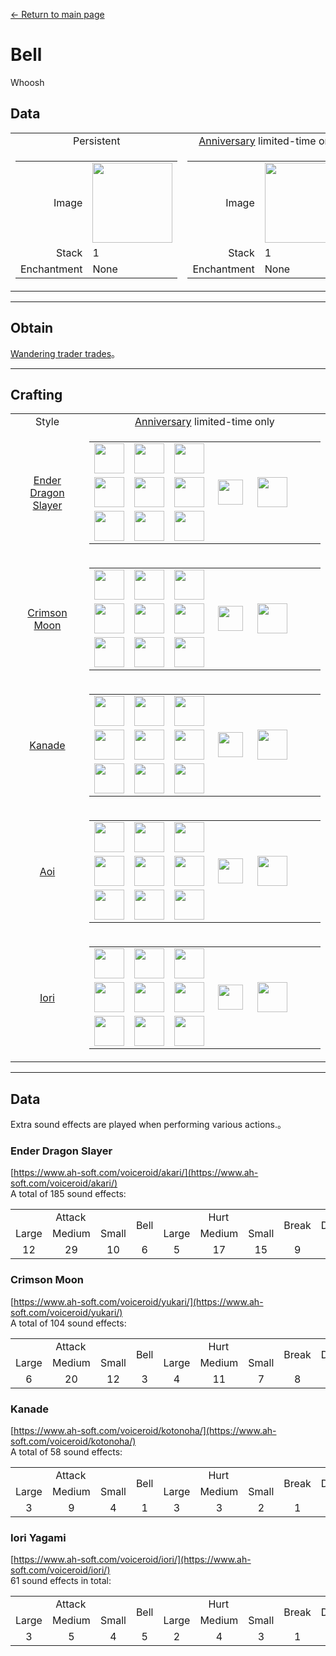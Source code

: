 [← Return to main page](../)
# Bell
Whoosh

## Data
<table>
    <tr>
        <td align="center">Persistent</td>
        <td align="center"><a href="../feature/anniversary.md">Anniversary</a> limited-time only</td>
    </tr>
    <tr>
        <td>
            <table>
                <tr><td align="end">Image</td><td><img src="https://i.imgur.com/V0CIsFZ.png" width="128"/></td></tr>
                <tr><td align="end">Stack</td><td>1</td></tr>
                <tr><td align="end">Enchantment</td><td>None</td></tr>
            </table>
        </td>
        <td>
            <table>
                <tr><td align="end">Image</td><td><img src="https://i.imgur.com/GcZe1DG.png" width="128"/></td></tr>
                <tr><td align="end">Stack</td><td>1</td></tr>
                <tr><td align="end">Enchantment</td><td>None</td></tr>
            </table>
        </td>
    </tr>
</table>

---

## Obtain
[Wandering trader trades](../feature/enhanced_wandering_trader.md)。

---

## Crafting
<table>
    <tr>
        <td align="center">Style</td>
        <td align="center"><a href="../feature/anniversary.md">Anniversary</a> limited-time only</td>
    </tr>
    <tr>
        <td align="center"><a href="#Ender Dragon Slayer">Ender Dragon Slayer</a></td>
        <td>
            <table>
                <tr><td><img src="https://i.imgur.com/For9m4S.png" width="48"/></td><td><img src="https://i.imgur.com/Nz7hGwj.png" width="48"/></td><td><img src="https://i.imgur.com/For9m4S.png" width="48"/></td><td colspan="3"></td></tr>
                <tr><td><img src="https://i.imgur.com/Nz7hGwj.png" width="48"/></td><td><img src="https://i.imgur.com/wl43BjZ.png" width="48"/></td><td><img src="https://i.imgur.com/Nz7hGwj.png" width="48"/></td><td width="70" align="center"><img src="https://i.imgur.com/VE0KqIE.png" width="40"/></td><td><img src="https://i.imgur.com/GcZe1DG.png" width="48"/></td><td width="70"></td></tr>
                <tr><td><img src="https://i.imgur.com/For9m4S.png" width="48"/></td><td><img src="https://i.imgur.com/Nz7hGwj.png" width="48"/></td><td><img src="https://i.imgur.com/For9m4S.png" width="48"/></td><td colspan="3"></td></tr>
            </table>
        </td>
    </tr>
    <tr>
        <td align="center"><a href="#Crimson Moon">Crimson Moon</a></td>
        <td>
            <table>
                <tr><td><img src="https://i.imgur.com/oy4arVO.png" width="48"/></td><td><img src="https://i.imgur.com/Nz7hGwj.png" width="48"/></td><td><img src="https://i.imgur.com/oy4arVO.png" width="48"/></td><td colspan="3"></td></tr>
                <tr><td><img src="https://i.imgur.com/Nz7hGwj.png" width="48"/></td><td><img src="https://i.imgur.com/wl43BjZ.png" width="48"/></td><td><img src="https://i.imgur.com/Nz7hGwj.png" width="48"/></td><td width="70" align="center"><img src="https://i.imgur.com/VE0KqIE.png" width="40"/></td><td><img src="https://i.imgur.com/GcZe1DG.png" width="48"/></td><td width="70"></td></tr>
                <tr><td><img src="https://i.imgur.com/oy4arVO.png" width="48"/></td><td><img src="https://i.imgur.com/Nz7hGwj.png" width="48"/></td><td><img src="https://i.imgur.com/oy4arVO.png" width="48"/></td><td colspan="3"></td></tr>
            </table>
        </td>
    </tr>
    <tr>
        <td align="center"><a href="#Kanade">Kanade</a></td>
        <td>
            <table>
                <tr><td><img src="https://i.imgur.com/2zBzrvI.png" width="48"/></td><td><img src="https://i.imgur.com/Nz7hGwj.png" width="48"/></td><td><img src="https://i.imgur.com/2zBzrvI.png" width="48"/></td><td colspan="3"></td></tr>
                <tr><td><img src="https://i.imgur.com/Nz7hGwj.png" width="48"/></td><td><img src="https://i.imgur.com/wl43BjZ.png" width="48"/></td><td><img src="https://i.imgur.com/Nz7hGwj.png" width="48"/></td><td width="70" align="center"><img src="https://i.imgur.com/VE0KqIE.png" width="40"/></td><td><img src="https://i.imgur.com/GcZe1DG.png" width="48"/></td><td width="70"></td></tr>
                <tr><td><img src="https://i.imgur.com/2zBzrvI.png" width="48"/></td><td><img src="https://i.imgur.com/Nz7hGwj.png" width="48"/></td><td><img src="https://i.imgur.com/2zBzrvI.png" width="48"/></td><td colspan="3"></td></tr>
            </table>
        </td>
    </tr>
    <tr>
        <td align="center"><a href="#Aoi">Aoi</a></td>
        <td>
            <table>
                <tr><td><img src="https://i.imgur.com/tdDZdWW.png" width="48"/></td><td><img src="https://i.imgur.com/Nz7hGwj.png" width="48"/></td><td><img src="https://i.imgur.com/tdDZdWW.png" width="48"/></td><td colspan="3"></td></tr>
                <tr><td><img src="https://i.imgur.com/Nz7hGwj.png" width="48"/></td><td><img src="https://i.imgur.com/wl43BjZ.png" width="48"/></td><td><img src="https://i.imgur.com/Nz7hGwj.png" width="48"/></td><td width="70" align="center"><img src="https://i.imgur.com/VE0KqIE.png" width="40"/></td><td><img src="https://i.imgur.com/GcZe1DG.png" width="48"/></td><td width="70"></td></tr>
                <tr><td><img src="https://i.imgur.com/tdDZdWW.png" width="48"/></td><td><img src="https://i.imgur.com/Nz7hGwj.png" width="48"/></td><td><img src="https://i.imgur.com/tdDZdWW.png" width="48"/></td><td colspan="3"></td></tr>
            </table>
        </td>
    </tr>
    <tr>
        <td align="center"><a href="#Iori">Iori</a></td>
        <td>
            <table>
                <tr><td><img src="https://i.imgur.com/coNUdm3.png" width="48"/></td><td><img src="https://i.imgur.com/Nz7hGwj.png" width="48"/></td><td><img src="https://i.imgur.com/coNUdm3.png" width="48"/></td><td colspan="3"></td></tr>
                <tr><td><img src="https://i.imgur.com/Nz7hGwj.png" width="48"/></td><td><img src="https://i.imgur.com/wl43BjZ.png" width="48"/></td><td><img src="https://i.imgur.com/Nz7hGwj.png" width="48"/></td><td width="70" align="center"><img src="https://i.imgur.com/VE0KqIE.png" width="40"/></td><td><img src="https://i.imgur.com/GcZe1DG.png" width="48"/></td><td width="70"></td></tr>
                <tr><td><img src="https://i.imgur.com/coNUdm3.png" width="48"/></td><td><img src="https://i.imgur.com/Nz7hGwj.png" width="48"/></td><td><img src="https://i.imgur.com/coNUdm3.png" width="48"/></td><td colspan="3"></td></tr>
            </table>
        </td>
    </tr>
</table>

---

## Data
Extra sound effects are played when performing various actions.。

### Ender Dragon Slayer
[https://www.ah-soft.com/voiceroid/akari/](https://www.ah-soft.com/voiceroid/akari/)  
A total of 185 sound effects:
<table>
    <tr><td align="center" colspan="3">Attack</td><td align="center" rowspan="2">Bell</td><td align="center" colspan="3">Hurt</td><td align="center" rowspan="2">Break</td><td align="center" rowspan="2">Destroy</td><td align="center" rowspan="2">Fall</td><td align="center" rowspan="2">Eat</td><td align="center" rowspan="2">Pickup</td><td align="center" rowspan="2">Place</td><td align="center" rowspan="2">Burp</td><td align="center" rowspan="2">Jump</td><td align="center" rowspan="2">Idle</td><td align="center" rowspan="2">Teleport</td><td align="center" colspan="2">Level Up</td></tr>
    <tr><td align="center">Large</td><td align="center">Medium</td><td align="center">Small</td><td align="center">Large</td><td align="center">Medium</td><td align="center">Small</td><td align="center">Failed</td><td align="center">Success</td></tr>
    <tr><td align="center">12</td><td align="center">29</td><td align="center">10</td><td align="center">6</td><td align="center">5</td><td align="center">17</td><td align="center">15</td><td align="center">9</td><td align="center">10</td><td align="center">4</td><td align="center">4</td><td align="center">3</td><td align="center">3</td><td align="center">12</td><td align="center">6</td><td align="center">6</td><td align="center">15</td><td align="center">8</td><td align="center">11</td></tr>
</table>

### Crimson Moon
[https://www.ah-soft.com/voiceroid/yukari/](https://www.ah-soft.com/voiceroid/yukari/)  
A total of 104 sound effects:
<table>
    <tr><td align="center" colspan="3">Attack</td><td align="center" rowspan="2">Bell</td><td align="center" colspan="3">Hurt</td><td align="center" rowspan="2">Break</td><td align="center" rowspan="2">Destroy</td><td align="center" rowspan="2">Fall</td><td align="center" rowspan="2">Eat</td><td align="center" rowspan="2">Pickup</td><td align="center" rowspan="2">Place</td><td align="center" rowspan="2">Burp</td><td align="center" rowspan="2">Jump</td><td align="center" rowspan="2">Idle</td><td align="center" rowspan="2">Teleport</td><td align="center" colspan="2">Level Up</td></tr>
    <tr><td align="center">Large</td><td align="center">Medium</td><td align="center">Small</td><td align="center">Large</td><td align="center">Medium</td><td align="center">Small</td><td align="center">Failed</td><td align="center">Success</td></tr>
    <tr><td align="center">6</td><td align="center">20</td><td align="center">12</td><td align="center">3</td><td align="center">4</td><td align="center">11</td><td align="center">7</td><td align="center">8</td><td align="center">3</td><td align="center">1</td><td align="center">3</td><td align="center">1</td><td align="center">3</td><td align="center">3</td><td align="center">3</td><td align="center">9</td><td align="center">3</td><td align="center">2</td><td align="center">2</td></tr>
</table>

### Kanade
[https://www.ah-soft.com/voiceroid/kotonoha/](https://www.ah-soft.com/voiceroid/kotonoha/)  
A total of 58 sound effects:
<table>
    <tr><td align="center" colspan="3">Attack</td><td align="center" rowspan="2">Bell</td><td align="center" colspan="3">Hurt</td><td align="center" rowspan="2">Break</td><td align="center" rowspan="2">Destroy</td><td align="center" rowspan="2">Fall</td><td align="center" rowspan="2">Eat</td><td align="center" rowspan="2">Pickup</td><td align="center" rowspan="2">Place</td><td align="center" rowspan="2">Burp</td><td align="center" rowspan="2">Jump</td><td align="center" rowspan="2">Idle</td><td align="center" rowspan="2">Teleport</td><td align="center" colspan="2">Level Up</td></tr>
    <tr><td align="center">Large</td><td align="center">Medium</td><td align="center">Small</td><td align="center">Large</td><td align="center">Medium</td><td align="center">Small</td><td align="center">Failed</td><td align="center">Success</td></tr>
    <tr><td align="center">3</td><td align="center">9</td><td align="center">4</td><td align="center">1</td><td align="center">3</td><td align="center">3</td><td align="center">2</td><td align="center">1</td><td align="center">3</td><td align="center">1</td><td align="center">3</td><td align="center">1</td><td align="center">1</td><td align="center">6</td><td align="center">1</td><td align="center">6</td><td align="center">4</td><td align="center">5</td><td align="center">1</td></tr>
</table>

### Iori Yagami
[https://www.ah-soft.com/voiceroid/iori/](https://www.ah-soft.com/voiceroid/iori/)  
61 sound effects in total:
<table>
    <tr><td align="center" colspan="3">Attack</td><td align="center" rowspan="2">Bell</td><td align="center" colspan="3">Hurt</td><td align="center" rowspan="2">Break</td><td align="center" rowspan="2">Destroy</td><td align="center" rowspan="2">Fall</td><td align="center" rowspan="2">Eat</td><td align="center" rowspan="2">Pickup</td><td align="center" rowspan="2">Place</td><td align="center" rowspan="2">Burp</td><td align="center" rowspan="2">Jump</td><td align="center" rowspan="2">Idle</td><td align="center" rowspan="2">Teleport</td><td align="center" colspan="2">Level Up</td></tr>
    <tr><td align="center">Large</td><td align="center">Medium</td><td align="center">Small</td><td align="center">Large</td><td align="center">Medium</td><td align="center">Small</td><td align="center">Failed</td><td align="center">Success</td></tr>
    <tr><td align="center">3</td><td align="center">5</td><td align="center">4</td><td align="center">5</td><td align="center">2</td><td align="center">4</td><td align="center">3</td><td align="center">1</td><td align="center">4</td><td align="center">1</td><td align="center">2</td><td align="center">1</td><td align="center">2</td><td align="center">6</td><td align="center">3</td><td align="center">3</td><td align="center">3</td><td align="center">6</td><td align="center">3</td></tr>
</table>
